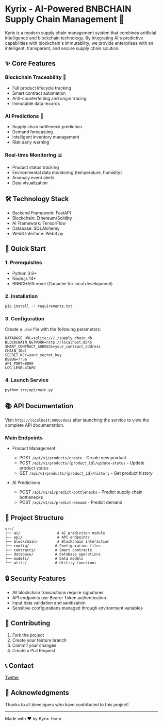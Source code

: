 # Kyrix - AI-Powered BNBCHAIN Supply Chain Management 🚀

Kyrix is a modern supply chain management system that combines artificial intelligence and blockchain technology. By integrating AI's predictive capabilities with blockchain's immutability, we provide enterprises with an intelligent, transparent, and secure supply chain solution.

## ✨ Core Features

### Blockchain Traceability 🔗

- Full product lifecycle tracking
- Smart contract automation
- Anti-counterfeiting and origin tracing
- Immutable data records

### AI Predictions 🤖

- Supply chain bottleneck prediction
- Demand forecasting
- Intelligent inventory management
- Risk early warning

### Real-time Monitoring 📊

- Product status tracking
- Environmental data monitoring (temperature, humidity)
- Anomaly event alerts
- Data visualization

## 🛠️ Technology Stack

- Backend Framework: FastAPI
- Blockchain: Ethereum/Solidity
- AI Framework: TensorFlow
- Database: SQLAlchemy
- Web3 Interface: Web3.py

## 🚀 Quick Start

### 1. Prerequisites

- Python 3.8+
- Node.js 14+
- BNBCHAIN node (Ganache for local development)

### 2. Installation

```bash
pip install -r requirements.txt
```

### 3. Configuration

Create a `.env` file with the following parameters:

```env
DATABASE_URL=sqlite:///./supply_chain.db
BLOCKCHAIN_NETWORK=http://localhost:8545
SMART_CONTRACT_ADDRESS=your_contract_address
CHAIN_ID=1
SECRET_KEY=your_secret_key
DEBUG=True
API_PORT=8000
LOG_LEVEL=INFO
```

### 4. Launch Service

```bash
python src/api/main.py
```

## 📚 API Documentation

Visit `http://localhost:8000/docs` after launching the service to view the complete API documentation.

### Main Endpoints

- Product Management

  - POST `/api/v1/products/create` - Create new product
  - POST `/api/v1/products/{product_id}/update-status` - Update product status
  - GET `/api/v1/products/{product_id}/history` - Get product history

- AI Predictions
  - POST `/api/v1/ai/predict-bottlenecks` - Predict supply chain bottlenecks
  - POST `/api/v1/ai/predict-demand` - Predict demand

## 📁 Project Structure

```
src/
├── ai/                 # AI prediction module
├── api/                # API endpoints
├── blockchain/         # Blockchain interaction
├── config/            # Configuration files
├── contracts/         # Smart contracts
├── database/          # Database operations
├── models/            # Data models
└── utils/             # Utility functions
```

## 🔒 Security Features

- All blockchain transactions require signatures
- API endpoints use Bearer Token authentication
- Input data validation and sanitization
- Sensitive configurations managed through environment variables

## 🤝 Contributing

1. Fork the project
2. Create your feature branch
3. Commit your changes
4. Create a Pull Request

## 📞 Contact

[Twitter](https://x.com/Ai_Kyrix)

## 🙏 Acknowledgments

Thanks to all developers who have contributed to this project!

---

Made with ❤️ by Kyrix Team
